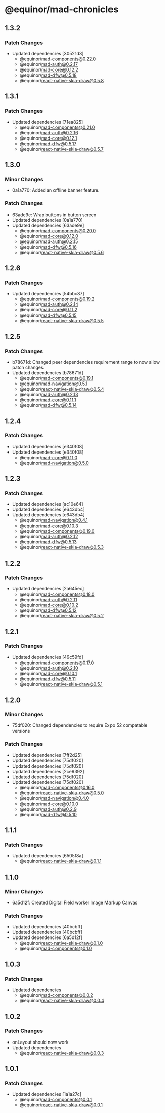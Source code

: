 # @equinor/mad-chronicles

## 1.3.2

### Patch Changes

- Updated dependencies [30521d3]
    - @equinor/mad-components@0.22.0
    - @equinor/mad-auth@0.2.17
    - @equinor/mad-core@0.12.2
    - @equinor/mad-dfw@0.5.18
    - @equinor/react-native-skia-draw@0.5.8

## 1.3.1

### Patch Changes

- Updated dependencies [71ea825]
    - @equinor/mad-components@0.21.0
    - @equinor/mad-auth@0.2.16
    - @equinor/mad-core@0.12.1
    - @equinor/mad-dfw@0.5.17
    - @equinor/react-native-skia-draw@0.5.7

## 1.3.0

### Minor Changes

- 0a1a770: Added an offline banner feature.

### Patch Changes

- 63ade9e: Wrap buttons in button screen
- Updated dependencies [0a1a770]
- Updated dependencies [63ade9e]
    - @equinor/mad-components@0.20.0
    - @equinor/mad-core@0.12.0
    - @equinor/mad-auth@0.2.15
    - @equinor/mad-dfw@0.5.16
    - @equinor/react-native-skia-draw@0.5.6

## 1.2.6

### Patch Changes

- Updated dependencies [54bbc87]
    - @equinor/mad-components@0.19.2
    - @equinor/mad-auth@0.2.14
    - @equinor/mad-core@0.11.2
    - @equinor/mad-dfw@0.5.15
    - @equinor/react-native-skia-draw@0.5.5

## 1.2.5

### Patch Changes

- b78671d: Changed peer dependencies requirement range to now allow patch changes.
- Updated dependencies [b78671d]
    - @equinor/mad-components@0.19.1
    - @equinor/mad-navigation@0.5.1
    - @equinor/react-native-skia-draw@0.5.4
    - @equinor/mad-auth@0.2.13
    - @equinor/mad-core@0.11.1
    - @equinor/mad-dfw@0.5.14

## 1.2.4

### Patch Changes

- Updated dependencies [e340f08]
- Updated dependencies [e340f08]
    - @equinor/mad-core@0.11.0
    - @equinor/mad-navigation@0.5.0

## 1.2.3

### Patch Changes

- Updated dependencies [ac10e64]
- Updated dependencies [e643db4]
- Updated dependencies [e643db4]
    - @equinor/mad-navigation@0.4.1
    - @equinor/mad-core@0.10.3
    - @equinor/mad-components@0.19.0
    - @equinor/mad-auth@0.2.12
    - @equinor/mad-dfw@0.5.13
    - @equinor/react-native-skia-draw@0.5.3

## 1.2.2

### Patch Changes

- Updated dependencies [2a645ec]
    - @equinor/mad-components@0.18.0
    - @equinor/mad-auth@0.2.11
    - @equinor/mad-core@0.10.2
    - @equinor/mad-dfw@0.5.12
    - @equinor/react-native-skia-draw@0.5.2

## 1.2.1

### Patch Changes

- Updated dependencies [49c59fd]
    - @equinor/mad-components@0.17.0
    - @equinor/mad-auth@0.2.10
    - @equinor/mad-core@0.10.1
    - @equinor/mad-dfw@0.5.11
    - @equinor/react-native-skia-draw@0.5.1

## 1.2.0

### Minor Changes

- 75df020: Changed dependencies to require Expo 52 compatable versions

### Patch Changes

- Updated dependencies [7ff2d25]
- Updated dependencies [75df020]
- Updated dependencies [75df020]
- Updated dependencies [2ce9392]
- Updated dependencies [75df020]
- Updated dependencies [75df020]
    - @equinor/mad-components@0.16.0
    - @equinor/react-native-skia-draw@0.5.0
    - @equinor/mad-navigation@0.4.0
    - @equinor/mad-core@0.10.0
    - @equinor/mad-auth@0.2.9
    - @equinor/mad-dfw@0.5.10

## 1.1.1

### Patch Changes

- Updated dependencies [6505f8a]
    - @equinor/react-native-skia-draw@0.1.1

## 1.1.0

### Minor Changes

- 6a5d12f: Created Digital Field worker Image Markup Canvas

### Patch Changes

- Updated dependencies [40bcbff]
- Updated dependencies [40bcbff]
- Updated dependencies [6a5d12f]
    - @equinor/react-native-skia-draw@0.1.0
    - @equinor/mad-components@0.1.0

## 1.0.3

### Patch Changes

- Updated dependencies
    - @equinor/mad-components@0.0.2
    - @equinor/react-native-skia-draw@0.0.4

## 1.0.2

### Patch Changes

- onLayout should now work
- Updated dependencies
    - @equinor/react-native-skia-draw@0.0.3

## 1.0.1

### Patch Changes

- Updated dependencies [1a1a27c]
    - @equinor/mad-components@0.0.1
    - @equinor/react-native-skia-draw@0.0.1
